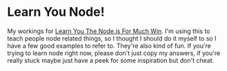 # Learn You Node!

My workings for [Learn You The Node.js For Much Win][learnyounode]. I'm using this to teach people node related things, so I thought I should do it myself to so I have a few good examples to refer to. They're also kind of fun. If you're trying to learn node right now, please don't just copy my answers, if you're really stuck maybe just have a peek for some inspiration but don't cheat.

[learnyounode]: https://github.com/workshopper/learnyounode
